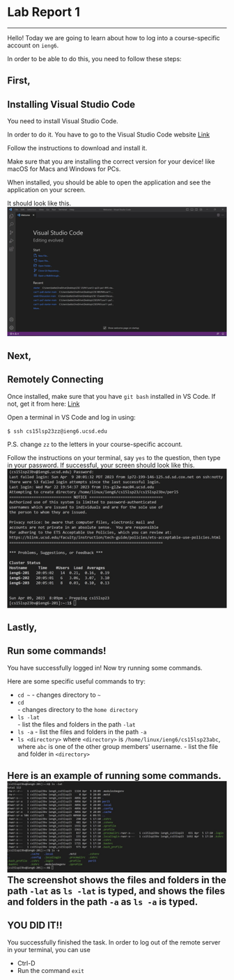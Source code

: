 # Lab Report 1
---
Hello! Today we are going to learn about how to log into a course-specific account on `ieng6`.

In order to be able to do this, you need to follow these steps:
## First,
**Installing Visual Studio Code**
---
You need to install Visual Studio Code. 

In order to do it. You have to go to the Visual Studio Code website [Link](https://code.visualstudio.com/)

Follow the instructions to download and install it. 

Make sure that you are installing the correct version for your device! like macOS for Macs and Windows for PCs.

When installed, you should be able to open the application and see the application on your screen.

It should look like this.
![Image](VSCode.jpg)

## Next,
**Remotely Connecting**
---
Once installed, make sure that you have `git bash` installed in VS Code. If not, get it from here: [Link](https://gitforwindows.org/)

Open a terminal in VS Code and log in using:

`$ ssh cs15lsp23zz@ieng6.ucsd.edu` 

P.S. change `zz` to the letters in your course-specific account.

Follow the instructions on your terminal, say `yes` to the question, then type in your password. If successful, your screen should look like this.
![Image](LoggingIn.jpg)

## Lastly,
**Run some commands!**
---
You have successfully logged in! Now try running some commands.

Here are some specific useful commands to try:
* `cd ~` 
      - changes directory to `~`
* `cd`   
      - changes directory to the `home directory`
* `ls -lat`  
      - list the files and folders in the path `-lat`
* `ls -a`
      - list the files and folders in the path `-a`
* `ls <directory>` where `<directory>` is `/home/linux/ieng6/cs15lsp23abc`, where `abc` is one of the other group members' username.
      - list the file and folder in `<directory>`

Here is an example of running some commands.
![Image](Runningcodes.jpg)
The screenshot shows the files and folders in the path `-lat` as `ls -lat` is typed, and shows the files and folders in the path `-a` as `ls -a` is typed. 
---
## YOU DID IT!!
You successfully finished the task. In order to log out of the remote server in your terminal, you can use
* Ctrl-D
* Run the command `exit`
